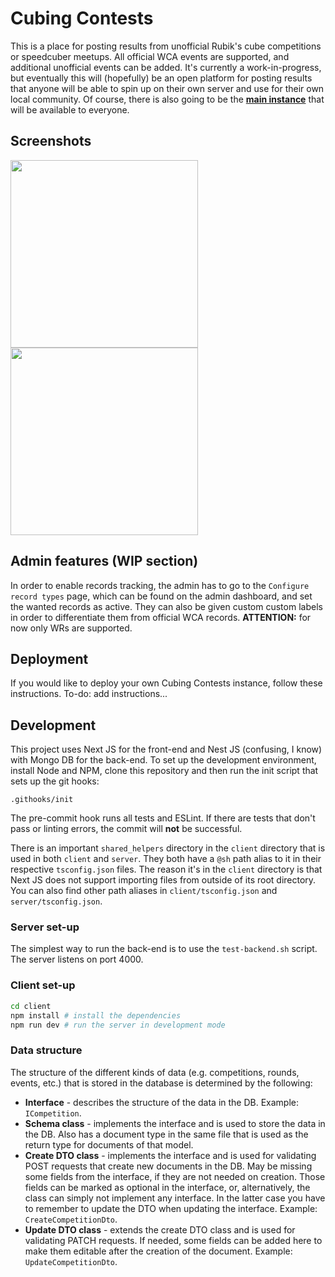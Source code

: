 # Cubing Contests

This is a place for posting results from unofficial Rubik's cube competitions or speedcuber meetups. All official WCA events are supported, and additional unofficial events can be added. It's currently a work-in-progress, but eventually this will (hopefully) be an open platform for posting results that anyone will be able to spin up on their own server and use for their own local community. Of course, there is also going to be the [**main instance**](https://cubingcontests.denimintsaev.com/) that will be available to everyone.

## Screenshots

<img src="https://denimintsaev.com/api/cubing_contests_1.jpg" width="300"/>

<img src="https://denimintsaev.com/api/cubing_contests_2.jpg" width="300"/>

## Admin features (WIP section)

In order to enable records tracking, the admin has to go to the `Configure record types` page, which can be found on the admin dashboard, and set the wanted records as active. They can also be given custom custom labels in order to differentiate them from official WCA records. **ATTENTION:** for now only WRs are supported.

## Deployment

If you would like to deploy your own Cubing Contests instance, follow these instructions. To-do: add instructions...

## Development

This project uses Next JS for the front-end and Nest JS (confusing, I know) with Mongo DB for the back-end. To set up the development environment, install Node and NPM, clone this repository and then run the init script that sets up the git hooks:

```
.githooks/init
```

The pre-commit hook runs all tests and ESLint. If there are tests that don't pass or linting errors, the commit will **not** be successful.

There is an important `shared_helpers` directory in the `client` directory that is used in both `client` and `server`. They both have a `@sh` path alias to it in their respective `tsconfig.json` files. The reason it's in the `client` directory is that Next JS does not support importing files from outside of its root directory. You can also find other path aliases in `client/tsconfig.json` and `server/tsconfig.json`.

### Server set-up

The simplest way to run the back-end is to use the `test-backend.sh` script. The server listens on port 4000.

### Client set-up

```bash
cd client
npm install # install the dependencies
npm run dev # run the server in development mode
```

### Data structure

The structure of the different kinds of data (e.g. competitions, rounds, events, etc.) that is stored in the database is determined by the following:

- **Interface** - describes the structure of the data in the DB. Example: `ICompetition`.
- **Schema class** - implements the interface and is used to store the data in the DB. Also has a document type in the same file that is used as the return type for documents of that model.
- **Create DTO class** - implements the interface and is used for validating POST requests that create new documents in the DB. May be missing some fields from the interface, if they are not needed on creation. Those fields can be marked as optional in the interface, or, alternatively, the class can simply not implement any interface. In the latter case you have to remember to update the DTO when updating the interface. Example: `CreateCompetitionDto`.
- **Update DTO class** - extends the create DTO class and is used for validating PATCH requests. If needed, some fields can be added here to make them editable after the creation of the document. Example: `UpdateCompetitionDto`.
